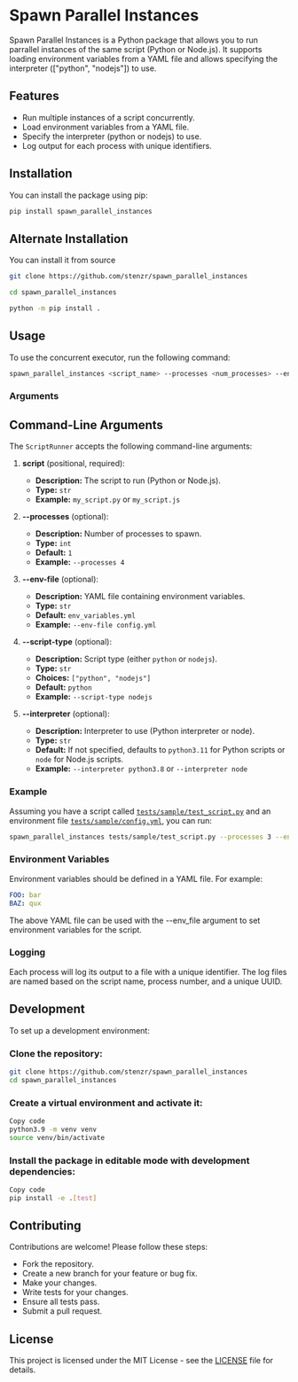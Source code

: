 # Spawn Parallel Instances

Spawn Parallel Instances is a Python package that allows you to run parrallel instances of the same script (Python or Node.js). It supports loading environment variables from a YAML file and allows specifying the interpreter (["python", "nodejs"]) to use.

## Features

- Run multiple instances of a script concurrently.
- Load environment variables from a YAML file.
- Specify the interpreter (python or nodejs) to use.
- Log output for each process with unique identifiers.

## Installation

You can install the package using pip:

```sh
pip install spawn_parallel_instances
```

## Alternate Installation

You can install it from source

```sh
git clone https://github.com/stenzr/spawn_parallel_instances

cd spawn_parallel_instances

python -m pip install .

```

## Usage

To use the concurrent executor, run the following command:

```sh
spawn_parallel_instances <script_name> --processes <num_processes> --env_file <env_file> --interpreter <interpreter> --script-type <script_type>
```

### Arguments

## Command-Line Arguments

The `ScriptRunner` accepts the following command-line arguments:

1. **script** (positional, required):
   - **Description:** The script to run (Python or Node.js).
   - **Type:** `str`
   - **Example:** `my_script.py` or `my_script.js`

2. **--processes** (optional):
   - **Description:** Number of processes to spawn.
   - **Type:** `int`
   - **Default:** `1`
   - **Example:** `--processes 4`

3. **--env-file** (optional):
   - **Description:** YAML file containing environment variables.
   - **Type:** `str`
   - **Default:** `env_variables.yml`
   - **Example:** `--env-file config.yml`

4. **--script-type** (optional):
   - **Description:** Script type (either `python` or `nodejs`).
   - **Type:** `str`
   - **Choices:** `["python", "nodejs"]`
   - **Default:** `python`
   - **Example:** `--script-type nodejs`

5. **--interpreter** (optional):
   - **Description:** Interpreter to use (Python interpreter or node).
   - **Type:** `str`
   - **Default:** If not specified, defaults to `python3.11` for Python scripts or `node` for Node.js scripts.
   - **Example:** `--interpreter python3.8` or `--interpreter node`

### Example
Assuming you have a script called [`tests/sample/test_script.py`](tests/sample/test_script.py) and an environment file [`tests/sample/config.yml`](tests/sample/config.yml), you can run:

```sh
spawn_parallel_instances tests/sample/test_script.py --processes 3 --env_file tests/sample/config.yml --script-type python --interpreter python3.9
```

### Environment Variables

Environment variables should be defined in a YAML file. For example:

```yaml
FOO: bar
BAZ: qux
```

The above YAML file can be used with the --env_file argument to set environment variables for the script.

### Logging
Each process will log its output to a file with a unique identifier. The log files are named based on the script name, process number, and a unique UUID.

## Development
To set up a development environment:

### Clone the repository:

```sh
git clone https://github.com/stenzr/spawn_parallel_instances
cd spawn_parallel_instances
```

### Create a virtual environment and activate it:

```sh
Copy code
python3.9 -m venv venv
source venv/bin/activate
```

### Install the package in editable mode with development dependencies:

```sh
Copy code
pip install -e .[test]
```

## Contributing
Contributions are welcome! Please follow these steps:

- Fork the repository.
- Create a new branch for your feature or bug fix.
- Make your changes.
- Write tests for your changes.
- Ensure all tests pass.
- Submit a pull request.

## License

This project is licensed under the MIT License - see the [LICENSE](LICENSE) file for details.


